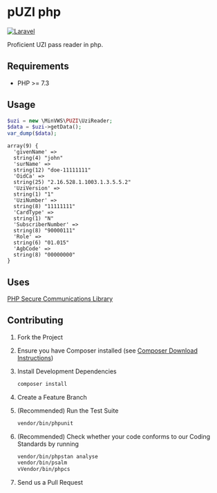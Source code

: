 # pUZI php
[![Laravel](https://github.com/annejan/pUZI-php/actions/workflows/test.yml/badge.svg)](https://github.com/annejan/pUZI-php/actions/workflows/test.yml)

Proficient UZI pass reader in php.

## Requirements

* PHP >= 7.3

## Usage

```php
$uzi = new \MinVWS\PUZI\UziReader;
$data = $uzi->getData();
var_dump($data);
```

```text
array(9) {
  'givenName' =>
  string(4) "john"
  'surName' =>
  string(12) "doe-11111111"
  'OidCa' =>
  string(25) "2.16.528.1.1003.1.3.5.5.2"
  'UziVersion' =>
  string(1) "1"
  'UziNumber' =>
  string(8) "11111111"
  'CardType' =>
  string(1) "N"
  'SubscriberNumber' =>
  string(8) "90000111"
  'Role' =>
  string(6) "01.015"
  'AgbCode' =>
  string(8) "00000000"
}
```

## Uses

[PHP Secure Communications Library](https://phpseclib.com/)

## Contributing

1. Fork the Project

2. Ensure you have Composer installed (see [Composer Download Instructions](https://getcomposer.org/download/))

3. Install Development Dependencies

    ```sh
    composer install
    ```

4. Create a Feature Branch

5. (Recommended) Run the Test Suite

    ```sh
    vendor/bin/phpunit
    ```
6. (Recommended) Check whether your code conforms to our Coding Standards by running

    ```sh
    vendor/bin/phpstan analyse
    vendor/bin/psalm
    vVendor/bin/phpcs
    ```

7. Send us a Pull Request